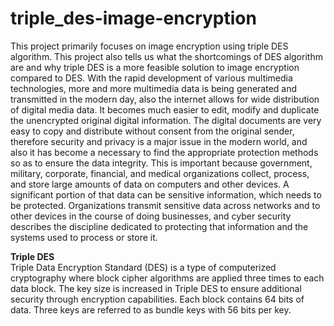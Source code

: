 # triple_des-image-encryption

This project primarily focuses on image encryption using triple DES algorithm. This 
project also tells us what the shortcomings of DES algorithm are and why triple DES 
is a more feasible solution to image encryption compared to DES. With the rapid 
development of various multimedia technologies, more and more multimedia data is 
being generated and transmitted in the modern day, also the internet allows for wide 
distribution of digital media data. It becomes much easier to edit, modify and 
duplicate the unencrypted original digital information. The digital documents are very 
easy to copy and distribute without consent from the original sender, therefore 
security and privacy is a major issue in the modern world, and also it has become a 
necessary to find the appropriate protection methods so as to ensure the data 
integrity. This is important because government, military, corporate, financial, and 
medical organizations collect, process, and store large amounts of data on 
computers and other devices. A significant portion of that data can be sensitive 
information, which needs to be protected. Organizations transmit sensitive data 
across networks and to other devices in the course of doing businesses, and cyber 
security describes the discipline dedicated to protecting that information and the 
systems used to process or store it.

<b>Triple DES</b><br/>
Triple Data Encryption Standard (DES) is a type of computerized cryptography 
where block cipher algorithms are applied three times to each data block. The key 
size is increased in Triple DES to ensure additional security through encryption 
capabilities. Each block contains 64 bits of data. Three keys are referred to as 
bundle keys with 56 bits per key.
